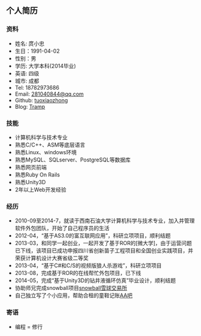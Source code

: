 ## 个人简历

### 资料

* 姓名: 庹小忠
* 生日：1991-04-02
* 性别：男
* 学历: 大学本科(2014毕业)
* 英语: 四级
* 城市: 成都
* Tel: 18782973686
* Email: 281040844@qq.com
* Github: [tuoxiaozhong](https://github.com/tuoxiaozhong)
* Blog: [Tramp](http://blog.csdn.net/tuoxz)


### 技能

* 计算机科学与技术专业
* 熟悉C/C++、ASM等底层语言
* 熟悉Linux、windows环境
* 熟悉MySQL、SQLserver、PostgreSQL等数据库
* 熟悉网页前端
* 熟悉Ruby On Rails
* 熟悉Unity3D
* 2年以上Web开发经验


### 经历

* 2010-09至2014-7，就读于西南石油大学计算机科学与技术专业，加入并管理软件外包团队，开始了自己程序员的生活
* 2012-04，“基于AS3.0的富互联网应用”，科研立项项目，顺利结题
* 2013-03，和同学一起创业，一起开发了基于ROR的[微大学]，由于运营问题已下线，该项目已成功申报四川省创新苗子工程项目和全国创业实践项目，并荣获计算机设计大赛省级二等奖
* 2013-04，“基于C#和C/S的视频版狼人杀游戏”，科研立项项目
* 2013-08，完成基于ROR的在线帮忙外包项目，已下线
* 2014-05，完成“基于Unity3D的钻井液循环仿真”毕业设计，顺利结题
* 协助师兄完成snowball项目[snowball雪球交易所](https://www.snowball.io/)
* 自己独立写了个小应用，帮助合租的童鞋记账[AA吧](http://www.aabar.me/)

### 寄语

* 编程 = 修行




